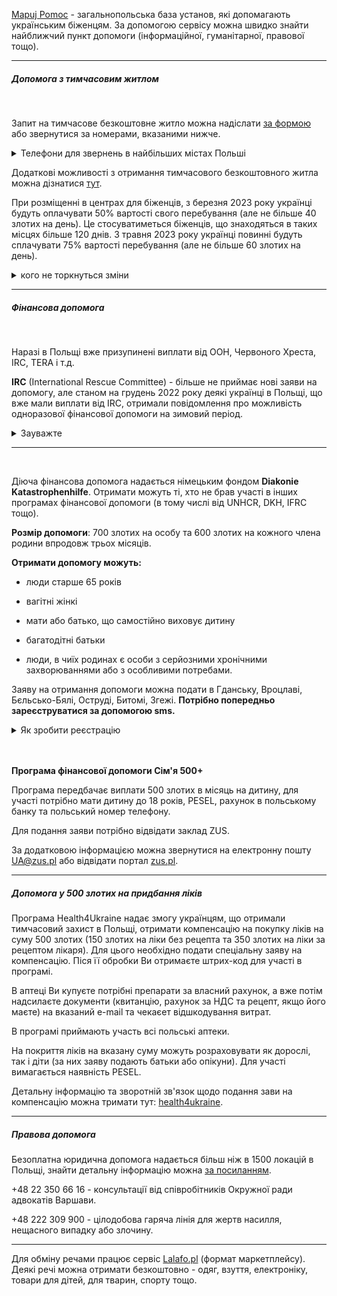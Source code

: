 <section>


[Mapuj Pomoc](https://mapujpomoc.pl/uk/) - загальнопольська база установ, які допомагають українським біженцям. За допомогою сервісу можна швидко знайти найближчий пункт допомоги (інформаційної, гуманітарної, правової тощо).
</section>

***

##### Допомога з тимчасовим житлом

</br>

Запит на тимчасове безкоштовне житло можна надіслати [за формою](https://docs.google.com/forms/d/1PiVslKvHwkTQP10Kp2I_vWN820qHvyhGRIVdYa0-lUc/viewform?edit_requested=true) або звернутися за номерами, вказаними нижче.


<details>
<summary>Телефони для звернень в найбільших містах Польші</summary>

**Варшава:**  727805764 (україномовна лінія)

**Люблін:** 533391569

**Катовіце:** телефони 327378787 та 539696888

**Ополе:** 881320160 та 881320165

**Лодзь:** 426385995 та 426641081

**Зелена Гора:** 8697662349

***

</details>

Додаткові можливості з отримання тимчасового безкоштовного житла можна дізнатися [тут](https://uahelp.info/karta-rozmiscennja-misc-prozyvannja/).


<section type="warning" title="Зауважте">

При розміщенні в центрах для біженців, з березня 2023 року українці будуть оплачувати 50% вартості свого перебування (але не більше 40 злотих на день). Це стосуватиметься біженців, що знаходяться в таких місцях більше 120 днів. З травня 2023 року українці повинні будуть сплачувати 75% вартості перебування (але не більше 60 злотих на день). 

<details>
<summary>кого не торкнуться зміни</summary>

- особи з інвалідністю та ті, кто здійснює догляд за ними
- діти
- особи пенсійного віку
- вагітні та ті, хто має дітей віком менше 1 року
- особи з трьома дітьми або більше
- особи в складних життєвих обставинах.
</details>

</section>

***

##### Фінансова допомога

</br>

Наразі в Польщі вже призупинені виплати від ООН, Червоного Хреста, IRC, TERA і т.д.

<section>

**IRC** (International Rescue Committee) - більше не приймає нові заяви на допомогу, але станом на грудень 2022 року деякі українці в Польщі, що вже мали виплати від IRC, отримали повідомлення про можливість одноразової фінансової допомоги на зимовий період. 

<details>
<summary>Зауважте</summary>
На цю допомогу не потрібно заповнювати нову анкету. Принцип, за яким обираються ті, кому буде нарахована допомога, наразі не оголошується.
Кожному потенційному учаснику відправлять індивідуальне посилання, за яким можна подати заявку на участь та інструкції щодо подальших дій. Ділитися своїм посиланням не можна, інакше Ви втратите можливість отримання виплати.
</details>

</section>

***

</br>

Діюча фінансова допомога надається німецьким фондом **Diakonie Katastrophenhilfe**. Отримати можуть ті, хто не брав участі в інших програмах фінансової допомоги (в тому числі від UNHCR, DKH, IFRC тощо).


**Розмір допомоги**: 700 злотих на особу та 600 злотих на кожного члена родини впродовж трьох місяців.

**Отримати допомогу можуть:**

- люди старше 65 років

- вагітні жінкі

- мати або батько, що самостійно виховує дитину

- багатодітні батьки

- люди, в чиїх родинах є особи з серйозними хронічними захворюваннями або з особливими потребами.

Заяву на отримання допомоги можна подати в Гданську, Вроцлаві, Бєльсько-Бялі, Оструді, Битомі, Згежі. **Потрібно попередньо зареєструватися за допомогою sms.**

<details>
<summary>Як зробити реєстрацію</summary>

В повідомленні мають бути вказані ім'я та прізвище, номер телефону (польский), кількість членів родини та чи мають вони особливі потреби, місто проживання в Польщі.

Телефони для надсилання:

Гданськ +48 794 324 029

Вроцлав +48 665 251 473

Бєльсько-Бялі +48 731 776 735

Оструд +48 662 103 272

Битомі +48 884 720 619

Згеж +48 691 356 977.

Після відправлення повідомлення варто очікувати відповідь з інформацією про адресу, дату та час, коли Вас будуть очікувати на ресєтрацію. З собою потрібно брати всіх вказаних членів родини та всі наявні документи, в тому числі PESEL, медичні документи (при наявності хвороб чи інвалідності).

</details>

</br>

</br>


**Програма фінансової допомоги Сім'я 500+**

Програма передбачає виплати 500 злотих в місяць на дитину, для участі потрібно мати дитину до 18 років, PESEL, рахунок в польському банку та польський номер телефону.

Для подання заяви потрібно відвідати заклад ZUS.

За додатковою інформацією можна звернутися на електронну пошту UA@zus.pl або відвідати портал [zus.pl](https://www.zus.pl/ua/holovna-storinka/-/asset_publisher/zWwfvAidGQGh/content/500-dla-gromadan-ukraini).



***

##### Допомога у 500 злотих на придбання ліків

Програма Health4Ukraine надає змогу українцям, що отримали тимчасовий захист в Польщі, отримати компенсацію на покупку ліків на суму 500 злотих (150 злотих на ліки без рецепта та 350 злотих на ліки за рецептом лікаря). Для цього необхідно подати спеціальну заяву на компенсацію. Піся її обробки Ви отримаєте штрих-код для участі в програмі.

<section>

В аптеці Ви купуєте потрібні препарати за власний рахунок, а вже потім надсилаєте документи (квитанцію, рахунок за НДС та рецепт, якщо його маєте)  на вказаний e-mail та чекаєет відшкодування витрат.

В програмі приймають участь всі польські аптеки.
</section>

На покриття ліків на вказану суму можуть розраховувати як дорослі, так і діти (за них заяву подають батьки або опікуни). Для участі вимагається наявність PESEL.

Детальну інформацію та зворотній зв'язок щодо подання зави на компенсацію можна тримати тут: [health4ukraine](https://health4ukraine.com/uk/).

***

##### Правова допомога


Безоплатна юридична допомога надається більш ніж в 1500 локацій в Польщі, знайти детальну інформацію можна [за посиланням](https://www.gov.pl/web/unpaid-help).

+48 22 350 66 16 - консультації від співробітників Окружної ради адвокатів Варшави.

+48 222 309 900 - цілодобова гаряча лінія для жертв насилля, нещасного випадку або злочину.

***

Для обміну речами працює сервіс [Lalafo.pl](https://lalafo.pl/) (формат маркетплейсу). Деякі речі можна отримати безкоштовно - одяг, взуття, електроніку, товари для дітей, для тварин, спорту тощо.
